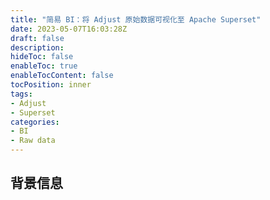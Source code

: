 ```yaml
---
title: "简易 BI：将 Adjust 原始数据可视化至 Apache Superset"
date: 2023-05-07T16:03:28Z
draft: false
description: 
hideToc: false
enableToc: true
enableTocContent: false
tocPosition: inner
tags:
- Adjust
- Superset
categories:
- BI
- Raw data
---
```


## 背景信息

## 

